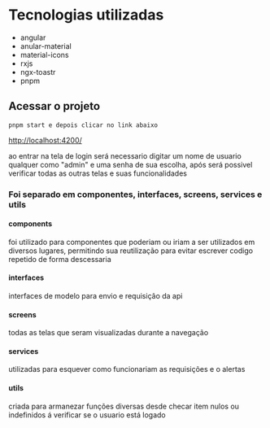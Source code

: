 # Tecnologias utilizadas

* angular
* anular-material
* material-icons
* rxjs
* ngx-toastr
* pnpm

## Acessar o projeto

    pnpm start e depois clicar no link abaixo
<http://localhost:4200/>

ao entrar na tela de login será necessario digitar um nome de usuario qualquer como "admin" e uma senha de sua escolha, após será possivel verificar todas as outras telas e suas funcionalidades

### Foi separado em componentes, interfaces, screens, services e utils

#### components

foi utilizado para componentes que poderiam ou iriam a ser utilizados em diversos lugares, permitindo sua reutilização para evitar escrever codigo repetido de forma descessaria

#### interfaces

interfaces de modelo para envio e requisição da api

#### screens

todas as telas que seram visualizadas durante a navegação

#### services

utilizadas para esquever como funcionariam as requisições e o alertas

#### utils

criada para armanezar funções diversas desde checar item nulos ou indefinidos á verificar se o usuario está logado
